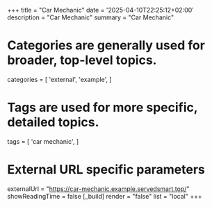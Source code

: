 +++
title = "Car Mechanic"
date = '2025-04-10T22:25:12+02:00'
description = "Car Mechanic"
summary = "Car Mechanic"
# Categories are generally used for broader, top-level topics.
categories = [
 'external',
 'example',
]
# Tags are used for more specific, detailed topics.
tags = [
 'car mechanic',
]
# External URL specific parameters
externalUrl = "https://car-mechanic.example.servedsmart.top/"
showReadingTime = false
[_build]
render = "false"
list = "local"
+++
